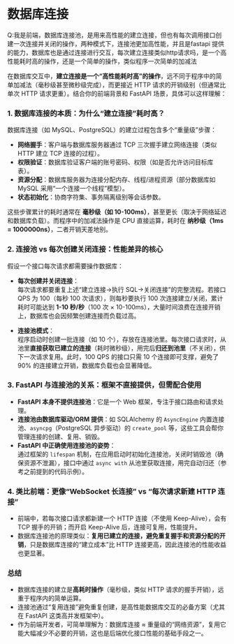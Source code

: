 # 数据库连接
Q:我是前端，数据库连接池，是用来高性能的建立连接，但也有每次调用接口创建一次连接并关闭的操作，两种模式下，连接池更加高性能，并且是fastapi 提供的能力，数据库也是通过连接进行交互，每次建立连接类似http请求吗，是一个高性能耗时高的操作，还是一个简单的操作，类似程序一次简单的加减法


在数据库交互中，**建立连接是一个“高性能耗时高”的操作**，远不同于程序中的简单加减法（毫秒级甚至微秒级完成），而更接近 HTTP 请求的开销级别（但通常比单次 HTTP 请求更重）。结合你的前端背景和 FastAPI 场景，具体可以这样理解：


### 1. 数据库连接的本质：为什么“建立连接”耗时高？
数据库连接（如 MySQL、PostgreSQL）的建立过程包含多个“重量级”步骤：
- **网络握手**：客户端与数据库服务器通过 TCP 三次握手建立网络连接（类似 HTTP 建立 TCP 连接的过程）。
- **权限验证**：数据库验证客户端的账号密码、权限（如是否允许访问目标库表）。
- **资源分配**：数据库服务器为连接分配内存、线程/进程资源（部分数据库如 MySQL 采用“一个连接一个线程”模型）。
- **状态初始化**：协商字符集、事务隔离级别等会话参数。

这些步骤累计的耗时通常在 **毫秒级（如 10-100ms）**，甚至更长（取决于网络延迟和数据库负载）。而程序中的加减法操作是 CPU 直接运算，耗时在 **纳秒级（1ms = 1000000ns）**，二者开销天差地别。


### 2. 连接池 vs 每次创建关闭连接：性能差异的核心
假设一个接口每次请求都需要操作数据库：
- **每次创建并关闭连接**：  
  每次请求都要重复上述“建立连接→执行 SQL→关闭连接”的完整流程。若接口 QPS 为 100（每秒 100 次请求），则每秒要执行 100 次连接建立/关闭，累计耗时可能达到 **1-10 秒/秒**（100 次 × 10-100ms），大量时间浪费在连接开销上，数据库也会因频繁创建连接而负载过高。

- **连接池模式**：  
  程序启动时创建一批连接（如 10 个），存放在连接池里。每次接口请求时，从池里**直接获取已建立的连接**（耗时微秒级），用完后**归还到池里**（不关闭），供下一次请求复用。此时，100 QPS 的接口只需 10 个连接即可支撑，避免了 90% 的连接建立开销，数据库负载也会显著降低。


### 3. FastAPI 与连接池的关系：框架不直接提供，但需配合使用
- **FastAPI 本身不提供连接池**：它是一个 Web 框架，专注于接口路由和请求处理。  
- **连接池由数据库驱动/ORM 提供**：如 SQLAlchemy 的 `AsyncEngine` 内置连接池、`asyncpg`（PostgreSQL 异步驱动）的 `create_pool` 等，这些工具会帮你管理连接的创建、复用、销毁。  
- **FastAPI 中正确使用连接池的姿势**：  
  通过框架的 `lifespan` 机制，在应用启动时初始化连接池，关闭时销毁池（确保资源不泄漏），接口中通过 `async with` 从池里获取连接，用完自动归还（参考之前提到的代码示例）。


### 4. 类比前端：更像“WebSocket 长连接” vs “每次请求新建 HTTP 连接”
- 前端中，若每次接口请求都新建一个 HTTP 连接（不使用 Keep-Alive），会有 TCP 握手的开销；而开启 Keep-Alive 后，连接可复用，性能提升。  
- 数据库连接池的原理类似：**复用已建立的连接，避免重复握手和资源分配的开销**，只是数据库连接的“建立成本”比 HTTP 连接更高，因此连接池的性能收益也更显著。


### 总结
- 数据库连接的建立是**高耗时操作**（毫秒级，类似 HTTP 请求的握手开销），远重于程序内的简单运算。  
- 连接池通过“复用连接”避免重复创建，是高性能数据库交互的必备方案（尤其在 FastAPI 这类高并发框架中）。  
- 作为前端开发者，可简单理解为：数据库连接 ≈ 重量级的“网络资源”，复用它能大幅减少不必要的开销，这也是后端优化接口性能的基础手段之一。